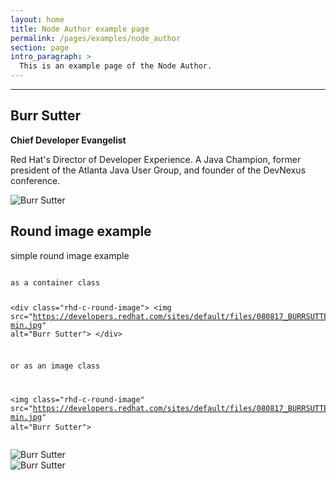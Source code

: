 ```yaml
---
layout: home
title: Node Author example page
permalink: /pages/examples/node_author
section: page
intro_paragraph: >
  This is an example page of the Node Author.
---
```

---

<div class="pf-c-content">
    <div class="pf-l-grid pf-m-gutter">
        <div class="pf-l-grid__item pf-m-9-col-on-lg pf-m-12-col-on-sm">
            <h2>Burr Sutter</h2>
            <p><strong>Chief Developer Evangelist</strong></p>
            <p>Red Hat's Director of Developer Experience. A Java Champion, former president of the Atlanta Java User Group, and founder of the DevNexus conference. </p>
        </div>
        <div class="pf-l-grid__item pf-m-3-col-on-lg pf-m-12-col-on-sm">
            <div class="rhd-c-avatar--container--large" >
                <img class="rhd-c-avatar" src="https://developers.redhat.com/sites/default/files/080817_BURRSUTTER_6INX6IN_300DPI-min.jpg" alt="Burr Sutter">
            </div>
        </div>
    </div>
</div>

<div class="pf-c-content">
    <div class="pf-l-grid pf-m-gutter">
        <div class="pf-l-grid__item pf-m-9-col-on-lg pf-m-12-col-on-sm">
            <h2>Round image example</h2>
            <p>simple round image example</p>
            <pre>
<code>
as a container class

&lt;div class="rhd-c-round-image"&gt;
    &lt;img src="https://developers.redhat.com/sites/default/files/080817_BURRSUTTER_6INX6IN_300DPI-min.jpg" alt="Burr Sutter"&gt;
&lt;/div&gt;

or as an image class

&lt;img class="rhd-c-round-image" src="https://developers.redhat.com/sites/default/files/080817_BURRSUTTER_6INX6IN_300DPI-min.jpg" alt="Burr Sutter"&gt;
</code>
            </pre>
            <div class="rhd-c-round-image">
                <img src="https://developers.redhat.com/sites/default/files/080817_BURRSUTTER_6INX6IN_300DPI-min.jpg" alt="Burr Sutter">
            </div>
            <img class="rhd-c-round-image" src="https://developers.redhat.com/sites/default/files/080817_BURRSUTTER_6INX6IN_300DPI-min.jpg" alt="Burr Sutter">
        </div>
    </div>
</div>
